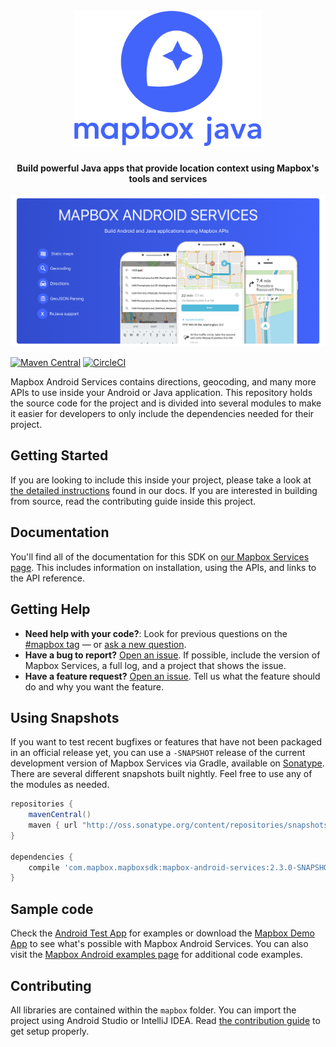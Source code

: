 <h1 align="center">
  <br>
  <a href="https://www.mapbox.com/android-docs/mapbox-services/overview/"><img src="https://github.com/mapbox/mapbox-java/blob/mb-java-3.0.0/.github/mbxservice-logo.png" alt="Mapbox Service" width="300"></a>
</h1>

<h4 align="center">Build powerful Java apps that provide location context using Mapbox's tools and services</h4>







[![](https://raw.githubusercontent.com/mapbox/mapbox-java/master/.github/splash-img.png)](https://www.mapbox.com/android-docs/mapbox-services/)




[![Maven Central](https://maven-badges.herokuapp.com/maven-central/com.mapbox.mapboxsdk/mapbox-android-services/badge.svg)](https://maven-badges.herokuapp.com/maven-central/com.mapbox.mapboxsdk/mapbox-android-services) [![CircleCI](https://circleci.com/gh/mapbox/mapbox-java.svg?style=svg)](https://circleci.com/gh/mapbox/mapbox-java)

Mapbox Android Services contains directions, geocoding, and many more APIs to use inside your Android or Java application. This repository holds the source code for the project and is divided into several modules to make it easier for developers to only include the dependencies needed for their project.
 
## Getting Started

If you are looking to include this inside your project, please take a look at [the detailed instructions](https://www.mapbox.com/android-docs/mapbox-services/) found in our docs. If you are interested in building from source, read the contributing guide inside this project.

## Documentation

You'll find all of the documentation for this SDK on [our Mapbox Services page](https://www.mapbox.com/android-docs/mapbox-services/). This includes information on installation, using the APIs, and links to the API reference.

## Getting Help

- **Need help with your code?**: Look for previous questions on the [#mapbox tag](https://stackoverflow.com/questions/tagged/mapbox+android) — or [ask a new question](https://stackoverflow.com/questions/tagged/mapbox+android).
- **Have a bug to report?** [Open an issue](https://github.com/mapbox/mapbox-java/issues/new). If possible, include the version of Mapbox Services, a full log, and a project that shows the issue.
- **Have a feature request?** [Open an issue](https://github.com/mapbox/mapbox-java/issues/new). Tell us what the feature should do and why you want the feature.

## Using Snapshots

If you want to test recent bugfixes or features that have not been packaged in an official release yet, you can use a `-SNAPSHOT` release of the current development version of Mapbox Services via Gradle, available on [Sonatype](https://oss.sonatype.org/content/repositories/snapshots/com/mapbox/mapboxsdk/). There are several different snapshots built nightly. Feel free to use any of the modules as needed.

```gradle
repositories {
    mavenCentral()
    maven { url "http://oss.sonatype.org/content/repositories/snapshots/" }
}

dependencies {
    compile 'com.mapbox.mapboxsdk:mapbox-android-services:2.3.0-SNAPSHOT'
}
```

## Sample code

Check the [Android Test App](https://github.com/mapbox/mapbox-java/tree/master/mapbox/app) for examples or download the [Mapbox Demo App](https://play.google.com/store/apps/details?id=com.mapbox.mapboxandroiddemo) to see what's possible with Mapbox Android Services. You can also visit the [Mapbox Android examples page](https://www.mapbox.com/android-docs/mapbox-services/examples/) for additional code examples.

## Contributing

All libraries are contained within the `mapbox` folder. You can import the project using Android Studio or IntelliJ IDEA. Read [the contribution guide](https://github.com/mapbox/mapbox-java/blob/master/CONTRIBUTING.md) to get setup properly.

